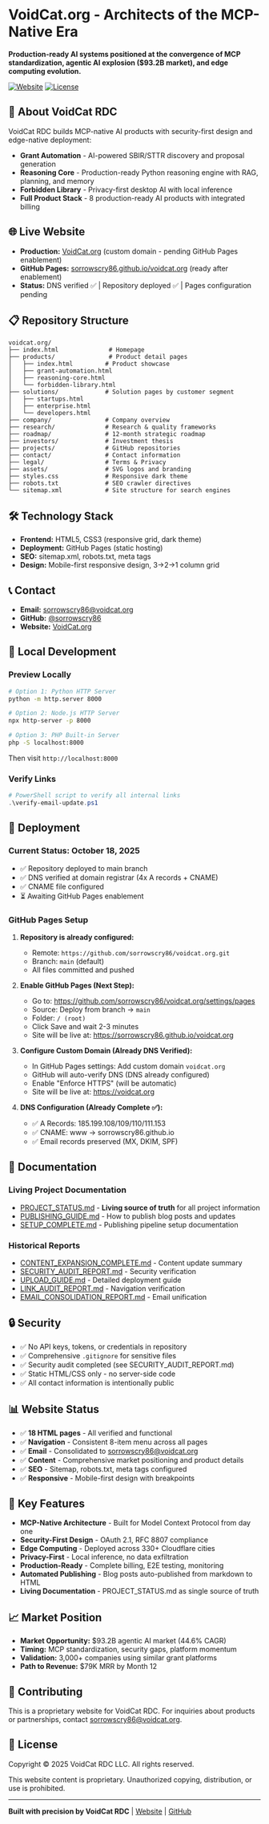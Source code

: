# VoidCat.org - Architects of the MCP-Native Era

**Production-ready AI systems positioned at the convergence of MCP standardization, agentic AI explosion ($93.2B market), and edge computing evolution.**

[![Website](https://img.shields.io/badge/Website-Live-success)](https://voidcat.org)
[![License](https://img.shields.io/badge/License-Proprietary-red)](LICENSE)

## 🚀 About VoidCat RDC

VoidCat RDC builds MCP-native AI products with security-first design and edge-native deployment:

- **Grant Automation** - AI-powered SBIR/STTR discovery and proposal generation
- **Reasoning Core** - Production-ready Python reasoning engine with RAG, planning, and memory
- **Forbidden Library** - Privacy-first desktop AI with local inference
- **Full Product Stack** - 8 production-ready AI products with integrated billing

## 🌐 Live Website

- **Production:** [VoidCat.org](https://voidcat.org) (custom domain - pending GitHub Pages enablement)
- **GitHub Pages:** [sorrowscry86.github.io/voidcat.org](https://sorrowscry86.github.io/voidcat.org) (ready after enablement)
- **Status:** DNS verified ✅ | Repository deployed ✅ | Pages configuration pending

## 📋 Repository Structure

```
voidcat.org/
├── index.html              # Homepage
├── products/               # Product detail pages
│   ├── index.html         # Product showcase
│   ├── grant-automation.html
│   ├── reasoning-core.html
│   └── forbidden-library.html
├── solutions/             # Solution pages by customer segment
│   ├── startups.html
│   ├── enterprise.html
│   └── developers.html
├── company/               # Company overview
├── research/              # Research & quality frameworks
├── roadmap/               # 12-month strategic roadmap
├── investors/             # Investment thesis
├── projects/              # GitHub repositories
├── contact/               # Contact information
├── legal/                 # Terms & Privacy
├── assets/                # SVG logos and branding
├── styles.css             # Responsive dark theme
├── robots.txt             # SEO crawler directives
└── sitemap.xml            # Site structure for search engines
```

## 🛠️ Technology Stack

- **Frontend:** HTML5, CSS3 (responsive grid, dark theme)
- **Deployment:** GitHub Pages (static hosting)
- **SEO:** sitemap.xml, robots.txt, meta tags
- **Design:** Mobile-first responsive design, 3→2→1 column grid

## 📞 Contact

- **Email:** sorrowscry86@voidcat.org
- **GitHub:** [@sorrowscry86](https://github.com/sorrowscry86)
- **Website:** [VoidCat.org](https://voidcat.org)

## 🔧 Local Development

### Preview Locally

```bash
# Option 1: Python HTTP Server
python -m http.server 8000

# Option 2: Node.js HTTP Server
npx http-server -p 8000

# Option 3: PHP Built-in Server
php -S localhost:8000
```

Then visit `http://localhost:8000`

### Verify Links

```powershell
# PowerShell script to verify all internal links
.\verify-email-update.ps1
```

## 🚀 Deployment

### Current Status: October 18, 2025
- ✅ Repository deployed to main branch
- ✅ DNS verified at domain registrar (4x A records + CNAME)
- ✅ CNAME file configured
- ⏳ Awaiting GitHub Pages enablement

### GitHub Pages Setup

1. **Repository is already configured:**
   - Remote: `https://github.com/sorrowscry86/voidcat.org.git`
   - Branch: `main` (default)
   - All files committed and pushed

2. **Enable GitHub Pages (Next Step):**
   - Go to: https://github.com/sorrowscry86/voidcat.org/settings/pages
   - Source: Deploy from branch → `main`
   - Folder: `/ (root)`
   - Click Save and wait 2-3 minutes
   - Site will be live at: https://sorrowscry86.github.io/voidcat.org

3. **Configure Custom Domain (Already DNS Verified):**
   - In GitHub Pages settings: Add custom domain `voidcat.org`
   - GitHub will auto-verify DNS (DNS already configured)
   - Enable "Enforce HTTPS" (will be automatic)
   - Site will be live at: https://voidcat.org

4. **DNS Configuration (Already Complete ✅):**
   - ✅ A Records: 185.199.108/109/110/111.153
   - ✅ CNAME: www → sorrowscry86.github.io
   - ✅ Email records preserved (MX, DKIM, SPF)

## 📄 Documentation

### Living Project Documentation
- [PROJECT_STATUS.md](PROJECT_STATUS.md) - **Living source of truth** for all project information
- [PUBLISHING_GUIDE.md](PUBLISHING_GUIDE.md) - How to publish blog posts and updates
- [SETUP_COMPLETE.md](SETUP_COMPLETE.md) - Publishing pipeline setup documentation

### Historical Reports
- [CONTENT_EXPANSION_COMPLETE.md](CONTENT_EXPANSION_COMPLETE.md) - Content update summary
- [SECURITY_AUDIT_REPORT.md](SECURITY_AUDIT_REPORT.md) - Security verification
- [UPLOAD_GUIDE.md](UPLOAD_GUIDE.md) - Detailed deployment guide
- [LINK_AUDIT_REPORT.md](LINK_AUDIT_REPORT.md) - Navigation verification
- [EMAIL_CONSOLIDATION_REPORT.md](EMAIL_CONSOLIDATION_REPORT.md) - Email unification

## 🔒 Security

- ✅ No API keys, tokens, or credentials in repository
- ✅ Comprehensive `.gitignore` for sensitive files
- ✅ Security audit completed (see SECURITY_AUDIT_REPORT.md)
- ✅ Static HTML/CSS only - no server-side code
- ✅ All contact information is intentionally public

## 📊 Website Status

- ✅ **18 HTML pages** - All verified and functional
- ✅ **Navigation** - Consistent 8-item menu across all pages
- ✅ **Email** - Consolidated to sorrowscry86@voidcat.org
- ✅ **Content** - Comprehensive market positioning and product details
- ✅ **SEO** - Sitemap, robots.txt, meta tags configured
- ✅ **Responsive** - Mobile-first design with breakpoints

## 🎯 Key Features

- **MCP-Native Architecture** - Built for Model Context Protocol from day one
- **Security-First Design** - OAuth 2.1, RFC 8807 compliance
- **Edge Computing** - Deployed across 330+ Cloudflare cities
- **Privacy-First** - Local inference, no data exfiltration
- **Production-Ready** - Complete billing, E2E testing, monitoring
- **Automated Publishing** - Blog posts auto-published from markdown to HTML
- **Living Documentation** - PROJECT_STATUS.md as single source of truth

## 📈 Market Position

- **Market Opportunity:** $93.2B agentic AI market (44.6% CAGR)
- **Timing:** MCP standardization, security gaps, platform momentum
- **Validation:** 3,000+ companies using similar grant platforms
- **Path to Revenue:** $79K MRR by Month 12

## 🤝 Contributing

This is a proprietary website for VoidCat RDC. For inquiries about products or partnerships, contact sorrowscry86@voidcat.org.

## 📝 License

Copyright © 2025 VoidCat RDC LLC. All rights reserved.

This website content is proprietary. Unauthorized copying, distribution, or use is prohibited.

---

**Built with precision by VoidCat RDC** | [Website](https://voidcat.org) | [GitHub](https://github.com/sorrowscry86)
